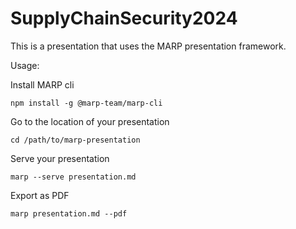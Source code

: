 # SupplyChainSecurity2024

This is a presentation that uses the MARP presentation framework.

Usage:

Install MARP cli

```
npm install -g @marp-team/marp-cli
```

Go to the location of your presentation

```
cd /path/to/marp-presentation
```

Serve your presentation

```
marp --serve presentation.md
```

Export as PDF 
```
marp presentation.md --pdf
```
